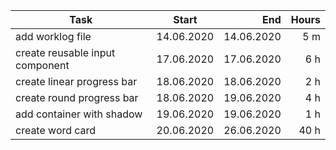 | Task     | Start            | End  | Hours |
| ------------- |:-------------:| -----:| -----:|
| add worklog file | 14.06.2020 | 14.06.2020 | 5 m |
| create reusable input component | 17.06.2020 | 17.06.2020 | 6 h |
| create linear progress bar | 18.06.2020 | 18.06.2020 | 2 h |
| create round progress bar | 18.06.2020 | 19.06.2020 | 4 h |
| add container with shadow | 19.06.2020 | 19.06.2020 | 1 h |
| create word card | 20.06.2020 | 26.06.2020 | 40 h |
